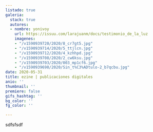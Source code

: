 ```yaml
---
listado: true
galeria:
  stack: true
  autores:
  - nombre: yonivoy
    url: https://issuu.com/larajuanm/docs/testimonio_de_la_luz
    imagenes:
    - "/v1590939720/2020/8_cr7gt5.jpg"
    - "/v1590939714/2020/5_ttjlcn.jpg"
    - "/v1590939712/2020/4_kzhhpd.jpg"
    - "/v1590939708/2020/2_cw6ksu.jpg"
    - "/v1590939703/2020/003_mp1cf6.jpg"
    - "/v1590939698/2020/Sin_t%C3%ADtulo-2_b7qcbu.jpg"
date: 2020-05-31
title: ezine | publicaciones digitales
anio: ''
thumbnail: ''
premiere: false
gifs_hashtag: ''
bg_color: ''
fg_color: ''

---
```

sdfsfsdf